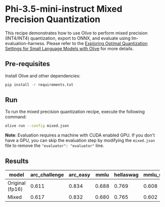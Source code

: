 # Phi-3.5-mini-instruct Mixed Precision Quantization

This recipe demonstrates how to use Olive to perform mixed precision (INT4/INT4) quantization, export to ONNX, and evaluate using lm-evaluation-harness. Please refer to the [Exploring Optimal Quantization Settings for Small Language Models with Olive](https://microsoft.github.io/Olive/blogs/quant-slms.html) for more details.

## Pre-requisites
Install Olive and other dependencies:

```bash
pip install -r requirements.txt
```

## Run
To run the mixed precision quantization recipe, execute the following command:

```bash
olive run --config mixed.json
```

**Note**: Evaluation requires a machine with CUDA enabled GPU. If you don't have a GPU, you can skip the evaluation step by modifying the `mixed.json` file to remove the `"evaluator": "evaluator"` line.

## Results
| model           | arc_challenge | arc_easy | mmlu  | hellaswag | mmlu_stem | openbookqa | model_size_gb |
|-----------------|---------------|----------|-------|-----------|-----------|------------|---------------|
| Original (fp16) | 0.611         | 0.834    | 0.688 | 0.769     | 0.608     | 0.460      | 7.142         |
| Mixed           | 0.617         | 0.832    | 0.680 | 0.765     | 0.602     | 0.482      | 2.453         |
